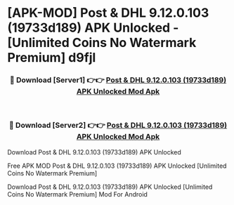 # [APK-MOD] Post & DHL 9.12.0.103 (19733d189) APK Unlocked - [Unlimited Coins No Watermark Premium] d9fjl



<div align="center">
<h3>🔴 Download [Server1] 👉👉 <a href="https://momento.my/?title=Post_&_DHL_9.12.0.103_(19733d189)_APK_Unlocked">Post & DHL 9.12.0.103 (19733d189) APK Unlocked Mod Apk</a></h3><br>

<h3>🔴 Download [Server2] 👉👉 <a href="https://momento.my/?title=Post_&_DHL_9.12.0.103_(19733d189)_APK_Unlocked">Post & DHL 9.12.0.103 (19733d189) APK Unlocked Mod Apk</a></h3>
</div>



Download Post & DHL 9.12.0.103 (19733d189) APK Unlocked 

Free APK MOD Post & DHL 9.12.0.103 (19733d189) APK Unlocked [Unlimited Coins No Watermark Premium]

Download Post & DHL 9.12.0.103 (19733d189) APK Unlocked [Unlimited Coins No Watermark Premium] Mod For Android
